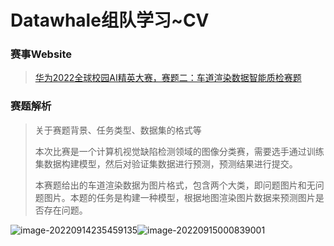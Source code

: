 # Datawhale组队学习~CV

### 赛事Website

> [华为2022全球校园AI精英大赛，赛题二：车道渲染数据智能质检赛题](https://developer.huawei.com/consumer/cn/activity/digixActivity/digixdetail/101655281685926449?ha_source=co10&ha_sourceId=89000243)

### 赛题解析

> 关于赛题背景、任务类型、数据集的格式等
>
> 本次比赛是一个计算机视觉缺陷检测领域的图像分类赛，需要选手通过训练集数据构建模型，然后对验证集数据进行预测，预测结果进行提交。
>
> 本赛题给出的车道渲染数据为图片格式，包含两个大类，即问题图片和无问题图片。本题的任务是构建一种模型，根据地图渲染图片数据来预测图片是否存在问题。

![image-20220914235459135](D:\`Programme_tool\Typora\picture\image-20220914235459135.png)![image-20220915000839001](D:\`Programme_tool\Typora\picture\image-20220915000839001.png)